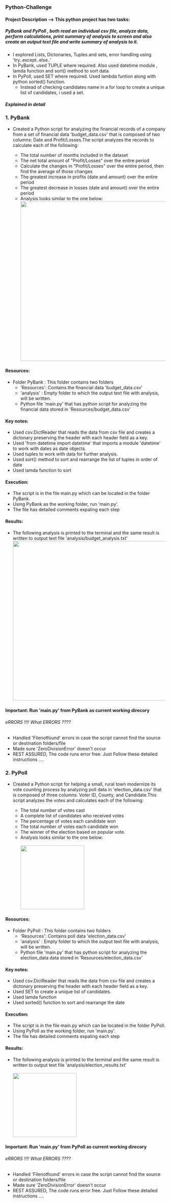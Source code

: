 ### Python-Challenge
#### Project Description --> This python project has two tasks: 
##### PyBank and PyPoll , both read an individual csv file, analyze data, perform calculations, print summary of analysis to screen and also create an output text file  and write summary of analysis to it. 
* I explored Lists, Dictonaries, Tuples and sets, error handling using 'try..except..else..'
* In PyBank, used TUPLE where required. Also used datetime module , lamda function and sort() method to sort data.
* In PyPoll, used SET where required. Used lambda funtion along with python sorted() function. 
    * Instead of checking candidates name in a for loop to create a unique list of candidates, i used a set.

##### Explained in detail
### 1. PyBank 
* Created a Python script for analyzing the financial records of a company from a set of financial data 'budget_data.csv' that is composed of two columns: Date and Profit/Losses.The script analyzes the records to calculate each of the following:

    * The total number of months included in the dataset
    * The net total amount of "Profit/Losses" over the entire period
    * Calculate the changes in "Profit/Losses" over the entire period, then find the average of those changes
    * The greatest increase in profits (date and amount) over the entire period
    * The greatest decrease in losses (date and amount) over the entire period
    * Analysis looks similar to the one below:
      <br><img src="https://user-images.githubusercontent.com/81383838/120222188-2a958880-c205-11eb-841a-8548d1d0f7f6.jpg" width="500">
      
#### Resources:
   * Folder PyBank : This folder contains two folders 
   		* 'Resources': Contains the financial data 'budget_data.csv'
   		* 'analysis' : Empty folder to which the output text file with analysis, will be written.
   		* Python file 'main.py' that has python script for analyzing the financial data stored in 'Resources/budget_data.csv'

#### Key notes:
   * Used csv.DictReader that reads the data from csv file and creates a dictonary preserving the header with each header field as a key.
   * Used 'from datetime import datetime' that imports a module 'datetime' to work with dates as date objects.
   * Used tuples to work with data for further analysis.
   * Used sort() method to sort and rearrange the list of tuples in order of date
   * Used lamda function to sort
 
#### Execution:
  * The script is in the file main.py which can be located in the folder PyBank.
  * Using PyBank as the working folder, run 'main.py'.
  * The file has detailed comments expaling each step
  
#### Results:
   * The following analysis is printed to the terminal and the same result is written to output text file 'analysis/budget_analysis.txt'
   <br><img src="https://user-images.githubusercontent.com/81383838/120222188-2a958880-c205-11eb-841a-8548d1d0f7f6.jpg" width="500">

#### Important: Run 'main.py' from PyBank as current working direcory
###### eRRORS !!!! What ERRORS ????
* Handled 'Filenotfound' errors in case the script cannot find the source or destination folders/file
* Made sure 'ZeroDivisionError' doesn't occur
* REST ASSURED, The code runs error free. Just Follow these detailed instructions ....

### 2. PyPoll 
* Created a Python script for helping a small, rural town modernize its vote counting process by analyzing poll data in 'election_data.csv' that is composed of three columns: Voter ID, County, and Candidate.This script analyzes the votes and calculates each of the following:

    * The total number of votes cast
    * A complete list of candidates who received votes
    * The percentage of votes each candidate won
    * The total number of votes each candidate won
    * The winner of the election based on popular vote.
    * Analysis looks similar to the one below:
      <br><br><img src="https://user-images.githubusercontent.com/81383838/120231311-bbc12b00-c216-11eb-9b01-50ccd9258b42.jpg" width="200">
      
#### Resources:
   * Folder PyPoll   : This folder contains two folders 
   		* 'Resources': Contains poll data 'election_data.csv'
   		* 'analysis' : Empty folder to which the output text file with analysis, will be written.
   		* Python file 'main.py' that has python script for analyzing the election_data data stored in 'Resources/election_data.csv'

#### Key notes:
   * Used csv.DictReader that reads the data from csv file and creates a dictonary preserving the header with each header field as a key.
   * Used SET to create a unique list of candidates.
   * Used lamda function
   * Used sorted() function to sort and rearrange the date 
 
#### Execution:
  * The script is in the file main.py which can be located in the folder PyPoll.
  * Using PyPoll as the working folder, run 'main.py'.
  * The file has detailed comments expaling each step
  
#### Results:
   * The following analysis is printed to the terminal and the same result is written to output text file 'analysis/election_results.txt'
   <br><br><img src="https://user-images.githubusercontent.com/81383838/120231311-bbc12b00-c216-11eb-9b01-50ccd9258b42.jpg" width="200">

#### Important: Run 'main.py' from PyPoll as current working direcory
###### eRRORS !!!! What ERRORS ????
* Handled 'Filenotfound' errors in case the script cannot find the source or destination folders/file
* Made sure 'ZeroDivisionError' doesn't occur
* REST ASSURED, The code runs error free. Just Follow these detailed instructions ....

